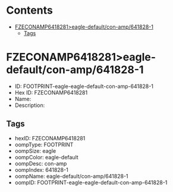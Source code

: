 



Contents
========

* [FZECONAMP6418281>eagle-default/con-amp/641828-1](#fzeconamp6418281eagle-defaultcon-amp641828-1)
	* [Tags](#tags)

# FZECONAMP6418281>eagle-default/con-amp/641828-1

- ID: FOOTPRINT-eagle-eagle-default-con-amp-641828-1
- Hex ID: FZECONAMP6418281
- Name: 
- Description: 

## Tags

- hexID: FZECONAMP6418281
- oompType: FOOTPRINT
- oompSize: eagle
- oompColor: eagle-default
- oompDesc: con-amp
- oompIndex: 641828-1
- oompName: eagle-default/con-amp/641828-1
- oompID: FOOTPRINT-eagle-eagle-default-con-amp-641828-1
